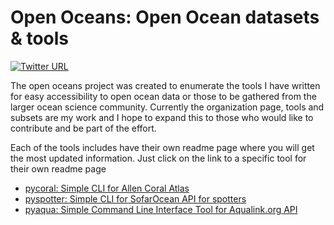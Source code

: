 # Open Oceans: Open Ocean datasets & tools

[![Twitter URL](https://img.shields.io/twitter/follow/samapriyaroy?style=social)](https://twitter.com/intent/follow?screen_name=samapriyaroy)

The open oceans project was created to enumerate the tools I have written for easy accessibility to open ocean data or those to be gathered from the larger ocean science community. Currently the organization page, tools and subsets are my work and I hope to expand this to those who would like to contribute and be part of the effort.

Each of the tools includes have their own readme page where you will get the most updated information. Just click on the link to a specific tool for their own readme page

* [pycoral: Simple CLI for Allen Coral Atlas](https://samapriya.github.io/pycoral/)
* [pyspotter: Simple CLI for SofarOcean API for spotters](https://samapriya.github.io/pyspotter/)
* [pyaqua: Simple Command Line Interface Tool for Aqualink.org API](https://samapriya.github.io/pyaqua/)
